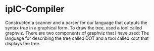 # iplC-Compiler

Constructed a scanner  and a parser for
our language that outputs the syntax tree in a graphical form. To draw
the tree,  used a tool  called graphviz.   There are two  components of
graphviz that  I have  used: The language for  describing the
tree called DOT and a tool called xdot that displays the tree.

